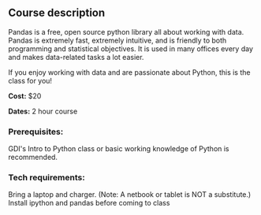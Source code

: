 ## Course description

Pandas is a free, open source python library all about working with data. Pandas is extremely fast, extremely intuitive, and is friendly to both programming and statistical objectives. It is used in many offices every day and makes data-related tasks a lot easier.

If you enjoy working with data and are passionate about Python, this is the class for you!

**Cost:** 
$20

**Dates:** 
2 hour course

### Prerequisites:

GDI's Intro to Python class or basic working knowledge of Python is recommended.   


### Tech requirements:

Bring a laptop and charger. (Note: A netbook or tablet is NOT a substitute.) 
Install ipython and pandas before coming to class

